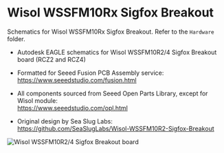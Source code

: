 # Wisol WSSFM10Rx Sigfox Breakout

Schematics for Wisol WSSFM10Rx Sigfox Breakout. Refer to the `Hardware` folder.

- Autodesk EAGLE schematics for Wisol WSSFM10R2/4 Sigfox Breakout board (RCZ2 and RCZ4)

- Formatted for Seeed Fusion PCB Assembly service: <br>
  https://www.seeedstudio.com/fusion.html

- All components sourced from Seeed Open Parts Library, except for Wisol module: <br>
  https://www.seeedstudio.com/opl.html

- Original design by Sea Slug Labs: <br>
  https://github.com/SeaSlugLabs/Wisol-WSSFM10R2-Sigfox-Breakout

![Wisol WSSFM10R2/4 Sigfox Breakout board](https://raw.githubusercontent.com/lupyuen/Wisol-WSSFM10R-Sigfox-Breakout/master/Hardware/PCB.png)
